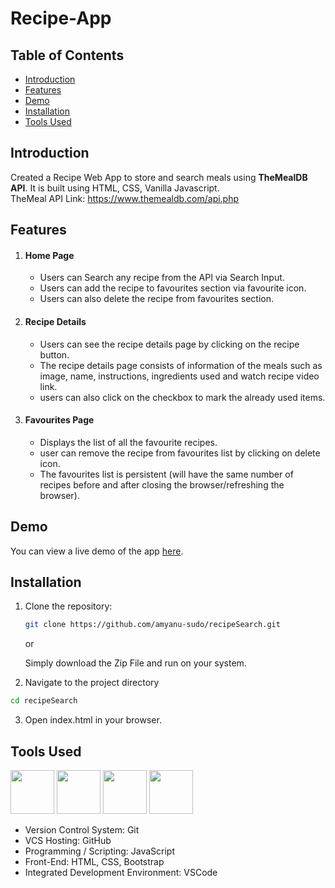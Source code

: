 ﻿# Recipe-App

## Table of Contents

- [Introduction](#introduction)
- [Features](#features)
- [Demo](#demo)
- [Installation](#installation)
- [Tools Used](#tools-used)

## Introduction <a name="introduction"></a>

Created a Recipe Web App to store and search meals using **TheMealDB API**. It is built using HTML, CSS, Vanilla Javascript.
<br/>
TheMeal API Link: https://www.themealdb.com/api.php

## Features <a name="features"></a>

   1. #### Home Page
   
      - Users can Search any recipe from the API via Search Input.
      - Users can add the recipe to favourites section via favourite icon.
      - Users can also delete the recipe from favourites section.
   
   2. #### Recipe Details
      - Users can see the recipe details page by clicking on the recipe button.
      - The recipe details page consists of information of the meals such as image, name, instructions, ingredients used and             watch recipe video link.
      - users can also click on the checkbox to mark the already used items.
        
   3. #### Favourites Page
      - Displays the list of all the favourite recipes.
      - user can remove the recipe from favourites list by clicking on delete icon.
      - The favourites list is persistent (will have the same number of recipes before and after closing the browser/refreshing the browser).

## Demo <a name="demo"></a>

You can view a live demo of the app [here](https://amyanu-sudo.github.io/recipeSearch/).

## Installation <a name="installation"></a>

1. Clone the repository:
   ```bash
   git clone https://github.com/amyanu-sudo/recipeSearch.git
   ```
   or
   
   Simply download the Zip File and run on your system.

2. Navigate to the project directory
  ```bash
  cd recipeSearch
  ```
3. Open index.html in your browser.
   
## Tools Used <a name="tools-used"></a>

 <p align="justify">
<img height="70" width="70" src="https://www.w3.org/html/logo/downloads/HTML5_Logo_256.png">
<img height="70" width="70" src="https://logodix.com/logo/470309.png">
<img height="70" width="70" src="https://upload.wikimedia.org/wikipedia/commons/6/6a/JavaScript-logo.png">
<img height="70" width="70" src="https://code.visualstudio.com/assets/apple-touch-icon.png">
</p>

- Version Control System: Git
- VCS Hosting: GitHub
- Programming / Scripting: JavaScript
- Front-End: HTML, CSS, Bootstrap
- Integrated Development Environment: VSCode
  <br/>
  <br/>
<br/>
